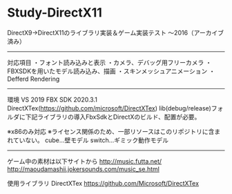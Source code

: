 # Study-DirectX11
DirectX9→DirectX11のライブラリ実装＆ゲーム実装テスト
～2016（アーカイブ済み）

----
対応項目
・フォント読み込みと表示
・カメラ、デバッグ用フリーカメラ
・FBXSDKを用いたモデル読み込み、描画
・スキンメッシュアニメーション
・Defferd Rendering

----
環境
VS 2019
FBX SDK 2020.3.1
DirectXTex(https://github.com/microsoft/DirectXTex)
lib(debug/release)フォルダに下記ライブラリの導入FbxSdkとDirectXのビルド、配置が必要。

※x86のみ対応
※ライセンス関係のため、一部リソースはこのリポジトリに含まれていない。
cube...壁モデル
switch...ギミック動作モデル

----
ゲーム中の素材は以下サイトから
http://music.futta.net/
http://maoudamashii.jokersounds.com/music_se.html

使用ライブラリ
DirectXTex
https://github.com/Microsoft/DirectXTex
